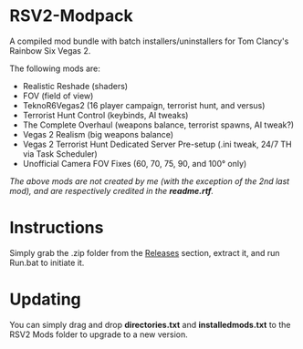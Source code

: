 # RSV2-Modpack
A compiled mod bundle with batch installers/uninstallers for Tom Clancy's Rainbow Six Vegas 2.

The following mods are:
* Realistic Reshade (shaders)
* FOV (field of view)
* TeknoR6Vegas2 (16 player campaign, terrorist hunt, and versus)
* Terrorist Hunt Control (keybinds, AI tweaks)
* The Complete Overhaul (weapons balance, terrorist spawns, AI tweak?)
* Vegas 2 Realism (big weapons balance)
* Vegas 2 Terrorist Hunt Dedicated Server Pre-setup (.ini tweak, 24/7 TH via Task Scheduler)
* Unofficial Camera FOV Fixes (60, 70, 75, 90, and 100° only)

_The above mods are not created by me (with the exception of the 2nd last mod), and are respectively credited in the **readme.rtf**._

# Instructions
Simply grab the .zip folder from the [Releases](https://github.com/PkmnYellow/RSV2-Modpack/releases) section, extract it, and run Run.bat to initiate it. 

# Updating
You can simply drag and drop **directories.txt** and **installedmods.txt** to the RSV2 Mods folder to upgrade to a new version.
